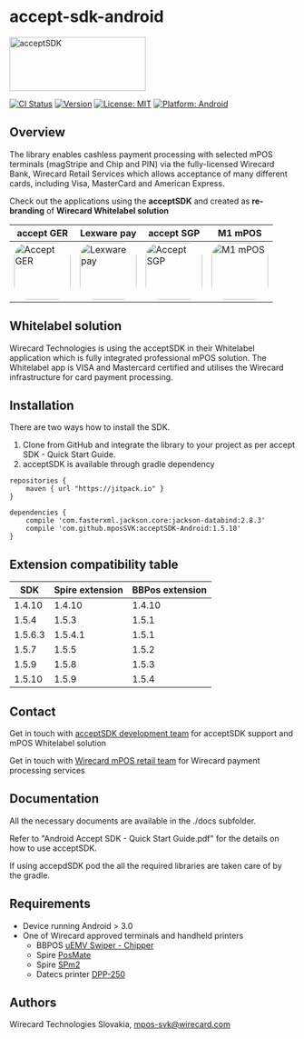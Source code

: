 # accept-sdk-android

<img src="https://raw.githubusercontent.com/mposSVK/acceptSDK/master/docs/logo.png" alt="acceptSDK" width=240 height=95>

[![CI Status](http://img.shields.io/travis/mposSVK/acceptSDK-Android.svg)](https://travis-ci.org/mposSVK/acceptSDK-Android)
[![Version](https://jitpack.io/v/mposSVK/acceptSDK-Android.svg)](https://jitpack.io/#mposSVK/acceptSDK-Android)
[![License: MIT](https://img.shields.io/badge/License-MIT-blue.svg)](https://opensource.org/licenses/MIT)
[![Platform: Android](https://img.shields.io/badge/platform-Android-green.svg)](https://img.shields.io/badge/platform-Android-green.svg)

## Overview
The library enables cashless payment processing with selected mPOS terminals (magStripe and Chip and PIN) via the fully-licensed Wirecard Bank, Wirecard Retail Services which allows acceptance of many different cards, including Visa, MasterCard and American Express.

Check out the applications using the **acceptSDK** and created as **re-branding** of **Wirecard Whitelabel solution** 

accept GER|Lexware pay|accept SGP|M1 mPOS|
-------|-----------|-------|------|
[<img style="border-radius: 25px;" src="https://lh3.googleusercontent.com/Mlm08oH9l4e-Q-QO-FQiIZaVPXo4CDNAzxZGLWR46iTWCwCmDsO4mp8Uru5tYB0LyGvF=w300-rw" alt="Accept GER" width=100 height=100>](https://play.google.com/store/apps/details?id=de.wirecard.accept.de "Accept GER")|[<img style="border-radius: 25px;" src="https://lh3.googleusercontent.com/yMuOKlGiCeNNmf5AKe87CqDX2QETD6dl8uBgU04ZvVlpHZqjSoxTqMLnjjXpwasF8Nh-=w300-rw" width=100 height=100 alt="Lexware pay">](https://play.google.com/store/apps/details?id=de.wirecard.accept.lexware "Lexware pay")|[<img  style="border-radius: 25px;" src="https://lh3.googleusercontent.com/HtgJJ8HhiupQlz2TC1FXIPHR2mXYz0ZCngg4U0FOFJL3-UaHYmyXYCdBoVRjqIRXKio=w300-rw" width=100 height=100 alt="Accept SGP">](https://play.google.com/store/apps/details?id=de.wirecard.accept.sgp "Accept SGP")|[<img  style="border-radius: 25px;" src="https://lh3.googleusercontent.com/XkPySwvwqMmj03E2gHL4WgLlANfb4zq6XN5n0mq1BqVimPh4nslFccrIcVjs4oNYmw0=w300-rw" width=100 height=100 alt="M1 mPOS">](https://play.google.com/store/apps/details?id=de.wirecard.accept.m1 "M1 mPOS")|
## Whitelabel solution
Wirecard Technologies is using the acceptSDK in their Whitelabel application which is fully integrated professional mPOS solution. The Whitelabel app is VISA and Mastercard certified and utilises the Wirecard infrastructure for card payment processing.

## Installation
There are two ways how to install the SDK.

1. Clone from GitHub and integrate the library to your project as per accept SDK - Quick Start Guide.
2. acceptSDK is available through gradle dependency
```
repositories {
	maven { url "https://jitpack.io" }
}

dependencies {
    compile 'com.fasterxml.jackson.core:jackson-databind:2.8.3'
	compile 'com.github.mposSVK:acceptSDK-Android:1.5.10'
}
```

## Extension compatibility table
SDK|Spire extension|BBPos extension|
--------|--------|--------|
1.4.10|1.4.10|1.4.10|
1.5.4|1.5.3|1.5.1|
1.5.6.3|1.5.4.1|1.5.1|
1.5.7|1.5.5|1.5.2|
1.5.9|1.5.8|1.5.3|
1.5.10|1.5.9|1.5.4|

## Contact
Get in touch with [acceptSDK development team](mailto://mpos-svk@wirecard.com "acceptSDK") for acceptSDK support and mPOS Whitelabel solution

Get in touch with [Wirecard mPOS retail team](mailto://retail.mpos@wirecard.com  "mpos Retails") for Wirecard payment processing services

## Documentation

All the necessary documents are available in the ./docs subfolder.

Refer to "Android Accept SDK - Quick Start Guide.pdf" for the details on how to use acceptSDK.

If using accepdSDK pod the all the required libraries are taken care of by the gradle.

## Requirements
* Device running Android > 3.0
* One of Wirecard approved terminals and handheld printers
	* BBPOS [uEMV Swiper - Chipper](http://bbpos.com/en/solutions/hardware/ "Chipper")
	* Spire [PosMate](http://www.spirepayments.com/product/posmate/ "PosMate")
	* Spire [SPm2](http://www.spirepayments.com/product/spm2/ "SPm2")
	* Datecs printer [DPP-250](http://www.datecs.bg/en/products/61 "DPP-250")

## Authors

   Wirecard Technologies Slovakia,  mpos-svk@wirecard.com 
   
